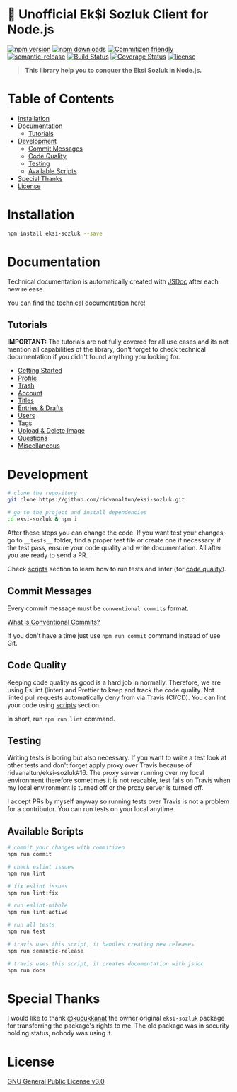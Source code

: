 <!-- omit in toc -->
# 🍋 Unofficial Ek$i Sozluk Client for Node.js

[![npm version](https://img.shields.io/npm/v/eksi-sozluk.svg)](https://npmjs.com/package/eksi-sozluk)
[![npm downloads](https://img.shields.io/npm/dt/eksi-sozluk.svg)](https://npmjs.com/package/eksi-sozluk)
[![Commitizen friendly](https://img.shields.io/badge/commitizen-friendly-brightgreen.svg)](http://commitizen.github.io/cz-cli/)
[![semantic-release](https://img.shields.io/badge/%20%20%F0%9F%93%A6%F0%9F%9A%80-semantic--release-e10079.svg)](https://github.com/semantic-release/semantic-release)
[![Build Status](https://travis-ci.com/ridvanaltun/eksi-sozluk.svg?branch=master)](https://travis-ci.com/ridvanaltun/eksi-sozluk)
[![Coverage Status](https://coveralls.io/repos/github/ridvanaltun/eksi-sozluk/badge.svg?branch=master)](https://coveralls.io/github/ridvanaltun/eksi-sozluk?branch=master)
[![license](https://img.shields.io/npm/l/eksi-sozluk.svg)](https://github.com/ridvanaltun/eksi-sozluk/blob/master/LICENSE)

> **This library help you to conquer the Eksi Sozluk in Node.js.**

<!-- omit in toc -->
# Table of Contents

- [Installation](#installation)
- [Documentation](#documentation)
  - [Tutorials](#tutorials)
- [Development](#development)
  - [Commit Messages](#commit-messages)
  - [Code Quality](#code-quality)
  - [Testing](#testing)
  - [Available Scripts](#available-scripts)
- [Special Thanks](#special-thanks)
- [License](#license)

# Installation

```bash
npm install eksi-sozluk --save
```

# Documentation

Technical documentation is automatically created with [JSDoc](https://github.com/jsdoc/jsdoc) after each new release.

[You can find the technical documentation here!](https://ridvanaltun.github.io/eksi-sozluk/)

## Tutorials

**IMPORTANT:** The tutorials are not fully covered for all use cases and its not mention all capabilities of the library, don't forget to check technical documentation if you didn't found anything you looking for.

- [Getting Started](https://ridvanaltun.github.io/eksi-sozluk/tutorial-01-getting-started.html)
- [Profile](https://ridvanaltun.github.io/eksi-sozluk/tutorial-02-profile.html)
- [Trash](https://ridvanaltun.github.io/eksi-sozluk/tutorial-03-trash.html)
- [Account](https://ridvanaltun.github.io/eksi-sozluk/tutorial-04-account.html)
- [Titles](https://ridvanaltun.github.io/eksi-sozluk/tutorial-05-titles.html)
- [Entries & Drafts](https://ridvanaltun.github.io/eksi-sozluk/tutorial-06-entries-and-drafts.html)
- [Users](https://ridvanaltun.github.io/eksi-sozluk/tutorial-07-users.html)
- [Tags](https://ridvanaltun.github.io/eksi-sozluk/tutorial-08-tags.html)
- [Upload & Delete Image](https://ridvanaltun.github.io/eksi-sozluk/tutorial-09-upload-and-delete-image.html)
- [Questions](https://ridvanaltun.github.io/eksi-sozluk/tutorial-10-questions.html)
- [Miscellaneous](https://ridvanaltun.github.io/eksi-sozluk/tutorial-11-miscellaneous.html)

# Development

```bash
# clone the repository
git clone https://github.com/ridvanaltun/eksi-sozluk.git

# go to the project and install dependencies
cd eksi-sozluk & npm i
```

After these steps you can change the code. If you want test your changes; go to `__tests__` folder, find a proper test file or create one if necessary. if the test pass, ensure your code quality and write documentation. All after you are ready to send a PR.

Check [scripts](#available-scripts) section to learn how to run tests and linter (for [code quality](#code-quality)).

## Commit Messages

Every commit message must be `conventional commits` format.

[What is Conventional Commits?](https://www.conventionalcommits.org/en/v1.0.0/#summary)

If you don't have a time just use `npm run commit` command instead of use Git.

## Code Quality

Keeping code quality as good is a hard job in normally. Therefore, we are using EsLint (linter) and Prettier to keep and track the code quality. Not linted pull requests automatically deny from via Travis (CI/CD). You can lint your code using [scripts](#available-scripts) section.

In short, run `npm run lint` command.

## Testing

Writing tests is boring but also necessary. If you want to write a test look at other tests and don't forget apply proxy over Travis because of ridvanaltun/eksi-sozluk#16. The proxy server running over my local environment therefore sometimes it is not reacable, test fails on Travis when my local environment is turned off or the proxy server is turned off.

I accept PRs by myself anyway so running tests over Travis is not a problem for a contributor. You can run tests on your local anytime.

## Available Scripts

```bash
# commit your changes with commitizen
npm run commit

# check eslint issues
npm run lint

# fix eslint issues
npm run lint:fix

# run eslint-nibble
npm run lint:active

# run all tests
npm run test

# travis uses this script, it handles creating new releases
npm run semantic-release

# travis uses this script, it creates documentation with jsdoc
npm run docs
```

# Special Thanks

I would like to thank [@kucukkanat](https://github.com/kucukkanat) the owner original `eksi-sozluk` package for transferring the package's rights to me. The old package was in security holding status, nobody was using it.

# License

[GNU General Public License v3.0](https://github.com/ridvanaltun/eksi-sozluk/blob/master/LICENSE)

